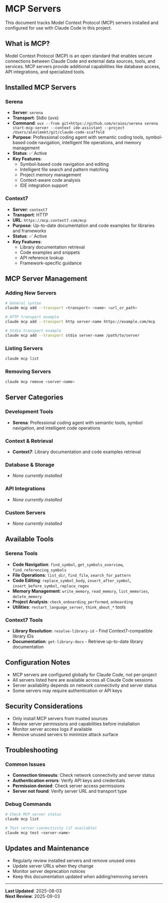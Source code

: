 # MCP Servers

This document tracks Model Context Protocol (MCP) servers installed and configured for use with Claude Code in this project.

## What is MCP?

Model Context Protocol (MCP) is an open standard that enables secure connections between Claude Code and external data sources, tools, and services. MCP servers provide additional capabilities like database access, API integrations, and specialized tools.

## Installed MCP Servers

### Serena
- **Server**: `serena`
- **Transport**: Stdio (uvx)
- **Command**: `uvx --from git+https://github.com/oraios/serena serena start-mcp-server --context ide-assistant --project /Users/alexleekt/git/claude-code-scaffold`
- **Purpose**: Professional coding agent with semantic coding tools, symbol-based code navigation, intelligent file operations, and memory management
- **Status**: ✅ Active
- **Key Features**:
  - Symbol-based code navigation and editing
  - Intelligent file search and pattern matching
  - Project memory management
  - Context-aware code analysis
  - IDE integration support

### Context7
- **Server**: `context7`
- **Transport**: HTTP
- **URL**: `https://mcp.context7.com/mcp`
- **Purpose**: Up-to-date documentation and code examples for libraries and frameworks
- **Status**: ✅ Active
- **Key Features**:
  - Library documentation retrieval
  - Code examples and snippets
  - API reference lookup
  - Framework-specific guidance

## MCP Server Management

### Adding New Servers
```bash
# General syntax
claude mcp add --transport <transport> <name> <url_or_path>

# HTTP transport example
claude mcp add --transport http server-name https://example.com/mcp

# Stdio transport example  
claude mcp add --transport stdio server-name /path/to/server
```

### Listing Servers
```bash
claude mcp list
```

### Removing Servers
```bash
claude mcp remove <server-name>
```

## Server Categories

### Development Tools
- **Serena**: Professional coding agent with semantic tools, symbol navigation, and intelligent code operations

### Context & Retrieval
- **Context7**: Library documentation and code examples retrieval

### Database & Storage
- *None currently installed*

### API Integrations  
- *None currently installed*

### Custom Servers
- *None currently installed*

## Available Tools

### Serena Tools
- **Code Navigation**: `find_symbol`, `get_symbols_overview`, `find_referencing_symbols`
- **File Operations**: `list_dir`, `find_file`, `search_for_pattern`
- **Code Editing**: `replace_symbol_body`, `insert_after_symbol`, `insert_before_symbol`, `replace_regex`
- **Memory Management**: `write_memory`, `read_memory`, `list_memories`, `delete_memory`
- **Project Analysis**: `check_onboarding_performed`, `onboarding`
- **Utilities**: `restart_language_server`, `think_about_*` tools

### Context7 Tools
- **Library Resolution**: `resolve-library-id` - Find Context7-compatible library IDs
- **Documentation**: `get-library-docs` - Retrieve up-to-date library documentation

## Configuration Notes

- MCP servers are configured globally for Claude Code, not per-project
- All servers listed here are available across all Claude Code sessions
- Server availability depends on network connectivity and server status
- Some servers may require authentication or API keys

## Security Considerations

- Only install MCP servers from trusted sources
- Review server permissions and capabilities before installation
- Monitor server access logs if available
- Remove unused servers to minimize attack surface

## Troubleshooting

### Common Issues
- **Connection timeouts**: Check network connectivity and server status
- **Authentication errors**: Verify API keys and credentials
- **Permission denied**: Check server access permissions
- **Server not found**: Verify server URL and transport type

### Debug Commands
```bash
# Check MCP server status
claude mcp list

# Test server connectivity (if available)
claude mcp test <server-name>
```

## Updates and Maintenance

- Regularly review installed servers and remove unused ones
- Update server URLs when they change
- Monitor server deprecation notices
- Keep this documentation updated when adding/removing servers

---

**Last Updated**: 2025-08-03  
**Next Review**: 2025-09-03